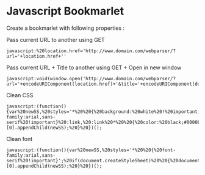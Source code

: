Javascript Bookmarlet
=====================

Create a bookmarlet with following properties :
 
Pass current URL to another using GET
    
    javascript:%20location.href='http://www.domain.com/webparser/?url='+location.href+''

Pass current URL + Title to another using GET + Open in new window

    javascript:void(window.open('http://www.domain.com/webparser/?url='+encodeURIComponent(location.href)+'&title='+encodeURIComponent(document.title)))

Clean CSS 

    javascript:(function(){var%20newSS,%20styles='*%20%20{%20background:%20white%20!%20important;%20color:%20black%20!important;%20font-family:arial,sans-serif%20!important}%20:link,%20:link%20*%20%20{%20color:%20black;#0000EE%20!important%20}%20:visited,%20:visited%20*%20%20{%20color:%20black;#551A8B%20!important%20}';%20if(document.createStyleSheet)%20%20{%20document.createStyleSheet(%22javascript:'%22+styles+%22'%22);%20}%20else%20%20{%20newSS=document.createElement('link');%20%20newSS.rel='stylesheet';%20newSS.href='data:text/css,'+escape(styles);%20%20document.getElementsByTagName(%22head%22)[0].appendChild(newSS);%20}%20})();

Clean font
    
    javascript:(function(){var%20newSS,%20styles='*%20%20{%20font-family:arial,sans-serif%20!important}';%20if(document.createStyleSheet)%20%20{%20document.createStyleSheet(%22javascript:'%22+styles+%22'%22);%20}%20else%20%20{%20newSS=document.createElement('link');%20%20newSS.rel='stylesheet';%20newSS.href='data:text/css,'+escape(styles);%20%20document.getElementsByTagName(%22head%22)[0].appendChild(newSS);%20}%20})();
